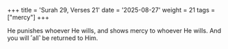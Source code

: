 +++
title = 'Surah 29, Verses 21'
date = '2025-08-27'
weight = 21
tags = ["mercy"]
+++

He punishes whoever He wills, and shows mercy to whoever He wills. And you will ˹all˺ be returned to Him.